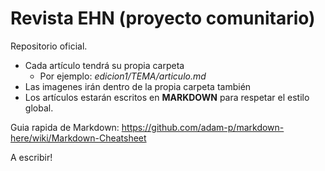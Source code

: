 # Revista EHN (proyecto comunitario)
Repositorio oficial.

* Cada artículo tendrá su propia carpeta
  - Por ejemplo: *edicion1/TEMA/articulo.md*
* Las imagenes irán dentro de la propia carpeta también
* Los artículos estarán escritos en **MARKDOWN** para respetar el estilo global.

Guia rapida de Markdown: https://github.com/adam-p/markdown-here/wiki/Markdown-Cheatsheet

A escribir!
